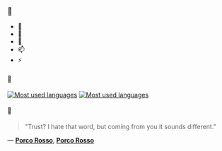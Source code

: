 ### 👋

- 🔭
- 🌱
- 💬
- 📫
- ⚡

#### 🧏

[![Most used languages](https://github-readme-stats-aynah.vercel.app/api/top-langs/?username=aynh&theme=solarized-dark&langs_count=6&layout=compact&hide_title=true)](https://github.com/anuraghazra/github-readme-stats#gh-dark-mode-only)
[![Most used languages](https://github-readme-stats-aynah.vercel.app/api/top-langs/?username=aynh&theme=solarized-light&langs_count=6&layout=compact&hide_title=true)](https://github.com/anuraghazra/github-readme-stats#gh-light-mode-only)

#### 💬

> "Trust? I hate that word, but coming from you it sounds different."

&mdash; [**Porco Rosso**](https://myanimelist.net/character.php?q=Porco%20Rosso&cat=character), [**Porco Rosso**](https://myanimelist.net/search/all?q=Porco%20Rosso&cat=all)
